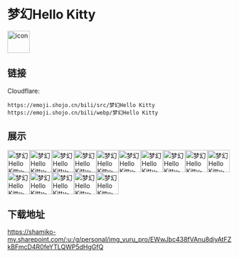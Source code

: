 # 梦幻Hello Kitty
<img src="https://emoji.shojo.cn/bili/src/梦幻Hello Kitty/icon.png" width="50" height="50" alt="icon">

## 链接
Cloudflare:
```
https://emoji.shojo.cn/bili/src/梦幻Hello Kitty
https://emoji.shojo.cn/bili/webp/梦幻Hello Kitty
```
## 展示
<img src="https://emoji.shojo.cn/bili/src/梦幻Hello Kitty/梦幻Hello Kitty-爱你.png" width="50" height="50" alt="梦幻Hello Kitty-爱你"><img src="https://emoji.shojo.cn/bili/src/梦幻Hello Kitty/梦幻Hello Kitty-坐等.png" width="50" height="50" alt="梦幻Hello Kitty-坐等"><img src="https://emoji.shojo.cn/bili/src/梦幻Hello Kitty/梦幻Hello Kitty-疑问.png" width="50" height="50" alt="梦幻Hello Kitty-疑问"><img src="https://emoji.shojo.cn/bili/src/梦幻Hello Kitty/梦幻Hello Kitty-送礼物.png" width="50" height="50" alt="梦幻Hello Kitty-送礼物"><img src="https://emoji.shojo.cn/bili/src/梦幻Hello Kitty/梦幻Hello Kitty-贴贴.png" width="50" height="50" alt="梦幻Hello Kitty-贴贴"><img src="https://emoji.shojo.cn/bili/src/梦幻Hello Kitty/梦幻Hello Kitty-许愿.png" width="50" height="50" alt="梦幻Hello Kitty-许愿"><img src="https://emoji.shojo.cn/bili/src/梦幻Hello Kitty/梦幻Hello Kitty-可爱.png" width="50" height="50" alt="梦幻Hello Kitty-可爱"><img src="https://emoji.shojo.cn/bili/src/梦幻Hello Kitty/梦幻Hello Kitty-哇哦.png" width="50" height="50" alt="梦幻Hello Kitty-哇哦"><img src="https://emoji.shojo.cn/bili/src/梦幻Hello Kitty/梦幻Hello Kitty-盯.png" width="50" height="50" alt="梦幻Hello Kitty-盯"><img src="https://emoji.shojo.cn/bili/src/梦幻Hello Kitty/梦幻Hello Kitty-hello.png" width="50" height="50" alt="梦幻Hello Kitty-hello"><img src="https://emoji.shojo.cn/bili/src/梦幻Hello Kitty/梦幻Hello Kitty-收到.png" width="50" height="50" alt="梦幻Hello Kitty-收到"><img src="https://emoji.shojo.cn/bili/src/梦幻Hello Kitty/梦幻Hello Kitty-无语.png" width="50" height="50" alt="梦幻Hello Kitty-无语"><img src="https://emoji.shojo.cn/bili/src/梦幻Hello Kitty/梦幻Hello Kitty-游泳.png" width="50" height="50" alt="梦幻Hello Kitty-游泳"><img src="https://emoji.shojo.cn/bili/src/梦幻Hello Kitty/梦幻Hello Kitty-乖巧.png" width="50" height="50" alt="梦幻Hello Kitty-乖巧"><img src="https://emoji.shojo.cn/bili/src/梦幻Hello Kitty/梦幻Hello Kitty-学习.png" width="50" height="50" alt="梦幻Hello Kitty-学习">

## 下载地址

https://shamiko-my.sharepoint.com/:u:/g/personal/img_yuru_pro/EWwJbc438fVAnu8diyAtFZkBFmcD4R0feYTLQWP5dHgGfQ